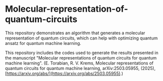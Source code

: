 # Molecular-representation-of-quantum-circuits

This repository demonstrates an algorithm that generates a molecular representation of quantum circuits, which can help with optimizing quantum ansatz for quantum machine learning.

This repository includes the codes used to generate the results presented in the manuscript "Molecular representations of quantum circuits for quantum machine learning". (E. Torabian, R. V. Krems, Molecular representations of quantum circuits for quantum machine learning, arXiv:2503.05955, (2025), [https://arxiv.org/abs/](https://arxiv.org/abs/2503.05955).)
